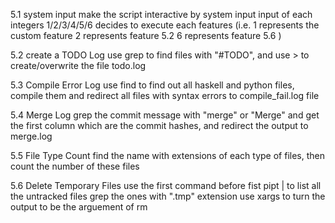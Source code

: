5.1 system input
        make the script interactive by system input
        input of each integers 1/2/3/4/5/6  decides to execute each features
        (i.e. 1 represents the custom feature
              2 represents feature 5.2
              6 represents feature 5.6 )


5.2 create a TODO Log
        use grep to find files with "#TODO", and use > to create/overwrite the file todo.log


5.3 Compile Error Log
        use find to find out all haskell and python files,
        compile them and redirect all files with syntax errors to compile_fail.log file


5.4 Merge Log
	grep the commit message with "merge" or "Merge"
	and get the first column which are the commit hashes, and redirect the output to merge.log


5.5 File Type Count
	 find the name with extensions of each type of files, 
	then count the number of these files


5.6 Delete Temporary Files
	use the first command before fist pipt | to list all the untracked files
	grep the ones with ".tmp" extension
	use xargs to turn the output to be the arguement of rm


